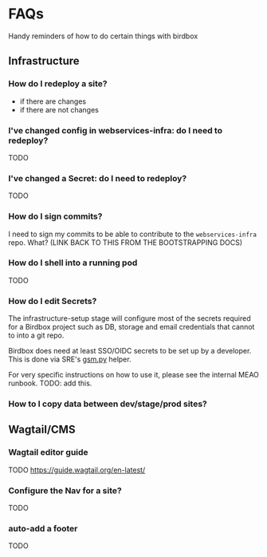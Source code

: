 # FAQs

Handy reminders of how to do certain things with birdbox

## Infrastructure

### How do I redeploy a site?

* if there are changes
* if there are not changes

### I've changed config in webservices-infra: do I need to redeploy?

TODO

### I've changed a Secret: do I need to redeploy?

TODO

### How do I sign commits?

I need to sign my commits to be able to contribute to the `webservices-infra` repo. What? (LINK BACK TO THIS FROM THE BOOTSTRAPPING DOCS)

### How do I shell into a running pod

TODO

### How do I edit Secrets?

The infrastructure-setup stage will configure most of the secrets required for a Birdbox project such as DB, storage and email credentials that cannot to into a git repo.

Birdbox does need at least SSO/OIDC secrets to be set up by a developer. This is done via SRE's [gsm.py](<https://github.com/mozilla-it/gsm-editor>
) helper.

For very specific instructions on how to use it, please see the internal MEAO runbook. TODO: add this.

### How to I copy data between dev/stage/prod sites?

## Wagtail/CMS

### Wagtail editor guide

TODO
    <https://guide.wagtail.org/en-latest/>

### Configure the Nav for a site?

TODO

### auto-add a footer

TODO
